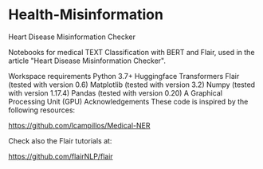 # Health-Misinformation
Heart Disease Misinformation Checker


Notebooks for medical TEXT Classification with BERT and Flair, used in the article "Heart Disease Misinformation Checker".

Workspace requirements
Python 3.7+
Huggingface Transformers 
Flair (tested with version 0.6)
Matplotlib (tested with version 3.2)
Numpy (tested with version 1.17.4)
Pandas (tested with version 0.20)
A Graphical Processing Unit (GPU)
Acknowledgements
These code is inspired by the following resources:

https://github.com/lcampillos/Medical-NER

Check also the Flair tutorials at:

https://github.com/flairNLP/flair

